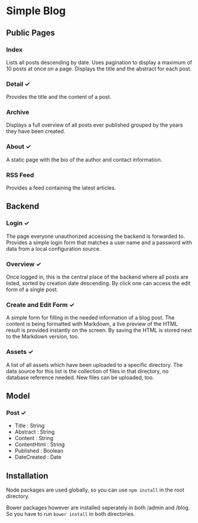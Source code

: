 # Simple Blog

## Public Pages

### Index
Lists all posts descending by date. Uses pagination to display a maximum of 10 posts at once on a page. Displays the title and the abstract for each post.

### Detail ✓
Provides the title and the content of a post.

### Archive
Displays a full overview of all posts ever published grouped by the years they have been created.

### About ✓
A static page with the bio of the author and contact information.

### RSS Feed
Provides a feed containing the latest articles.

## Backend

### Login ✓
The page everyone unauthorized accessing the backend is forwarded to. Provides a simple login form that matches a user name and a password with data from a local configuration source.

### Overview ✓
Once logged in, this is the central place of the backend where all posts are listed, sorted by creation date descending. By click one can access the edit form of a single post.

### Create and Edit Form ✓
A simple form for filling in the needed information of a blog post. The content is being formatted with Markdown, a live preview of the HTML result is provided instantly on the screen. By saving the HTML is stored next to the Markdown version, too.

### Assets ✓
A list of all assets which have been uploaded to a specific directory. The data source for this list is the collection of files in that directory, no database reference needed. New files can be uploaded, too.

## Model

### Post ✓
- Title : String
- Abstract : String
- Content : String
- ContentHtml : String
- Published : Boolean
- DateCreated : Date

## Installation

Node packages are used globally, so you can use `npm install` in the root directory.

Bower packages however are installed seperately in both /admin and /blog. So you have to run `bower install` in both directories.